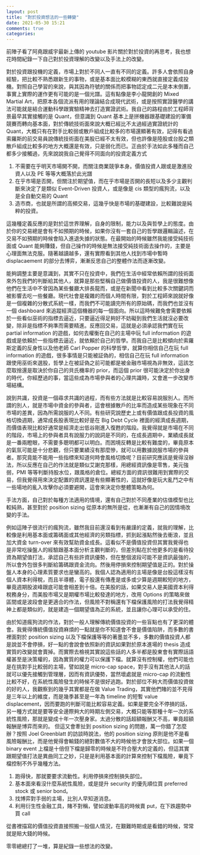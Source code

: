 ```yaml
---
layout: post
title: "對於投資想法的一些轉變"
date: 2021-05-30 15:21 
comments: true
categories: 
---
```

前陣子看了阿堯跟威宇最新上傳的 youtube 影片關於對於投資的再思考，我也想花時間紀錄一下自己對於投資理解的改變以及手法上的改變。

對於投資跟投機的定義，市場上對於不同人一直有不同的定義。許多人會依照自身經驗，把比較不熟悉跟新生的事物，或是基本面比較模糊的東西就直接定義成投機。對照自己學習的來說，與其因為符號的關係而把事物認定成二元是本末倒置，事實上實際的運作更有可能的是一個光譜。這有點像是李小龍開創的 Mixed Martial Art，把原本各個流派有用的理論結合成現代武術，或是按照實證醫學的講法可能就是結合運動科學跟實驗精神去打造實證武術。我自己的路程由於工程師背景最早其實接觸的是 Quant，但意識到 Quant 基本上是拼機器跟基礎建設的軍備競賽而轉向基本面，對於傳統技術面來說大概已經比不太過經過實證統計的 Quant，大概只有在對手比較弱或散戶組成比較多的市場還顯著有效，記得有看過索羅斯的前交易員說傳統技術面在美股已經不太有效，但也許像是陸股或台股之類散戶組成比較多的地方大概還是有效，只是弱化而已。正由於手法如此多種而自己都多少接觸過，先來說說我自己覺得不同面向的投資定義方式

1. 不需要在乎明天市場開不開，而關注商業競爭本身。價值投資人跟或是激進投資人以及 PE 等等大概落於此光譜
2. 在乎市場是否開，但關注於期望值，而在乎市場是否開的長短以及多少主觀判斷來決定了是類似 Event-Driven 投資人，或是像是 cis 類型的瘋狗流，以及是全自動交易的 Quant
3. 造市商，也就是所謂的高頻交易，這幾乎快是市場的基礎建設，比較難說是純粹的投資。

這幾種定義反應的是對於這世界理解，自身的限制，能力以及與哲學上的態度。由於你的交易總是會有不如預期的時候，如果你沒有一套自己的哲學跟邏輯論述，在交易不如預期的時候會陷入進退失據的狀態。在最開始的時候雖然我能接受純技術面或 Quant 能夠賺錢，但自己操作的時候是無法接受純技術面去操作的，主要是心理面無法克服。隨著越讀越多，還有實際看到其他人找到市場中暫時 displacaement 的部分去博弈，漸漸反思自己的整體作法而逐漸改變。

能夠調整主要是意識到，其實不只在投資中，我們在生活中經常依賴所謂的技術面來外包我們的判斷給其他人，就算是那些堅稱自己做價值投資的人，我是很難想像他們在生活中不曾因為某些餐廳大排長龍而，或是在新聞中看到比較多次關鍵詞而被影響去吃一些餐廳。現代社會是複雜的而個人時間有限，對於工程師來說就好像是一個複雜的分散式系統一樣，而我們不可能讀完所有的原始碼，而我們也並沒有一個 dashboard 來追蹤經濟這個機器的每一個面向。所以這時候難免會需要依賴於一些看似巫術的指標去逼近，只要逼近得足夠好不妨礙到我們生活就沒必要改變，除非是指標不夠準而需要精進。反應回交易，這就是必須承認我們實在玩 partial information 的遊戲，如何去權衡在自己的主場中玩 full information 的遊戲或是依賴於一些指標去逼近，就依賴於自己的哲學。而我自己是比較傾向於索羅斯定義的反身性以及他老師 Carl Popper 的科學哲學，就算你相信自己在玩 full information 的遊戲，很多事情是只能被証偽的，相信自己在玩 full information 跟使用巫術來選股，哲學上在被証偽之前可能都是被金融市場視為非無效，這該怎麼取捨還是取決於你自己的貝氏機率的 prior，而這個 prior 很可能決定於你出身的時代，你經歷過的事，當這些成為市場參與者的心理共識時，又會進一步改變市場結構。

說到共識，投資是一個尋求共識的過程，而有些方法就是比較容易說服別人。而所謂的別人，就是市場中資金的參與者，這會根據散戶的比率而造成某些現象在不同市場的差異，因為所需說服的人不同。有些研究說歷史上或有價值跟成長投資的風格切換週期，通常成長股表現比較好是在 Big Debt Cycle 裡面的經濟成長週期，而價值表現比較好通常是經濟走出低谷剛進入復甦的階段。我覺得就是市場在不同的階段，市場上的參與者具有說服力的說詞是不同的，在成長週期中，業績成長就是一番兩瞪眼，不需要多聰明都可以明白。而困境反轉是比較有難度的，畢竟原本的氣氛可能是十分悲觀，但只要業績沒有那麼慘，就可以用數據說服市場的參與者。那究竟能不能用一些指標來知道何時會風格切換呢？目前研究應該是覺得沒辦法，所以反應在自己的作法就是類似艾謝克那樣，用總經資訊像是零售，美元強弱，PMI 等等判斷持股水位，跟風格的倉位。總經方面的資訊很難用到實際的交易，但我覺得用來決定配置的資訊還是有些顯著性的，這就好像是玩大亂鬥之中有一些場地的亂入攻擊你必須要避開，這會來決定你整體策略為何。

手法方面，自己對於每種方法適用的情境，還有自己對於不同產業的估值模型也比較純熟，甚至對於 position sizing 從原本的無所是從，也漸漸有自己的因情境改變的手法。

例如這陣子很流行的瘋狗流，雖然我目前還沒看到有嚴謹的定義，就我的理解，比較像是利用基本面或籌碼面或其他經濟的另類指標，抓到起漲點然後去衝浪，並且加大資金 turn-over 來有效幫助資金成長。這看似不是價值投資但其實我覺得也是非常吃操盤人的經驗跟基本面分析主觀判斷的，但差別點在於他更多的是看待投資為期望值打法，承認自己有些許資訊優勢，但在整個波段可能不是資訊最強的，所以會外包很多判斷給籌碼跟資金流向。然後用停損來控制期望值是正的。對於操盤人本身的心理素質要求也是蠻高的。我個人認為適用的主場是像是台股這樣沒有個人資本利得稅，而且半導體，電子股還有傳產是或多或少算是週期較短的地方，畢竟週期股波峰跟底可能會相差到十倍。在美股的話，如果交易人是美國資本利得稅務身分，而美股市場又是期權市場比較發達的地方，改用 Options 的策略來做區間或是波段會是更適合的作法，但風險不對稱還有下檔保護風險的打法我覺得精神上都是類似的，就是建造一個期望值為正的系統，並且讓你心理可以承受的住。

由於知道瘋狗流的作法，對於一般人理解傳統價值投資的一些盲點也有了更深的體會。我覺得傳統價值投資麻煩的一點就是你不知道會不會是價值陷阱，而多數的書裡面對於 position sizing 以及下檔保護等等的著墨並不多，多數的價值投資人都是說並不會停損，好一點的會說會依照新的資訊如果對於原本進場的 thesis 造成實質的改變就會賣掉。而實際去檢視其實說這些話的人多半都是股東會有實際話語權甚至是決策權的，因為實質的權力可以保護下檔。就算沒有控制權，他們可能也是在挑對手比較弱的主場，譬如說是 micro-cap space，對手沒有其他法人的話就可以優先接觸到管理層，因而有資訊優勢，當然壞處就是 micro-cap 的流動性比較不好，在系統性風險發生的時候不是很好逃跑。對於部位不夠大而價值投資做的好的人，我觀察到的幾乎其實都是在做 Value Trading，其實他們賭的並不見得是三年以上的維度，而是幾季甚至是一年為 timeline 的短暫 value displacement，因而要跑的判斷可能比較容易定義。如果是要完全不停損的話，另一種方式就是要等安全邊際夠大的時期左側交易，大概只能等那種十年一次的系統性風險，那就是變成十年一次壓身家。太過分散的話超額報酬又不高，畢竟超額報酬是博弈而來的。	但這又會牽扯到 position sizing 的問題，萬一你錯了怎麼辦？按照 Joel Greenblatt 的訪談時說法，他的 position sizing 原則是他不是看風險報酬比，而是他覺得會輸錢的絕對數值不大的時候他才會放大部位。如果一個 binary event 上檔是十倍但下檔是歸零的時候是不符合壓大的定義的，但這其實跟期望值打法是異曲同工之妙，只是是利用基本面的計算來控制下檔風險，畢竟下檔控制不外乎幾種方法。

1. 跑得快，那就要要求流動性。利用停損來控制損失部位。
2. 基本面來看沒什麼系統性風險，或是提升 security 的優先順位買 preferred stock 或 senior bond。
3. 找博弈對手弱的主場，比別人早知道消息。
4. 利用衍生性金融工具，賭不對稱，譬如波動率高的時候賣 put，在下跌趨勢中買 call

從書裡描寫的價值投資直接照搬一般個人情況，在艱難時期或是看錯的時候，常常就是賠大錢的時候。

零零總總打了一堆，算是紀錄一些想法的改變。
